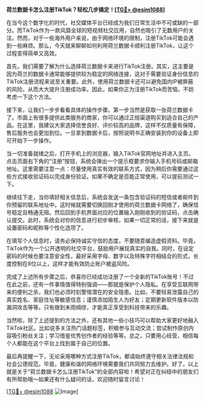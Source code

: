 **荷兰数据卡怎么注册TikTok？轻松几步搞定！[[TG💪+ @esim1088](https://t.me/s/esim1088)]**

在当今这个数字化的时代，社交媒体平台已经成为我们日常生活中不可或缺的一部分。而TikTok作为一款风靡全球的短视频社交应用，自然也吸引了无数用户的关注。然而，对于一些海外用户来说，由于网络环境的限制，注册TikTok可能会遇到一些麻烦。那么，今天就来聊聊如何利用荷兰数据卡顺利注册TikTok，让这个过程变得简单又高效。

首先，我们需要了解为什么选择荷兰数据卡来进行TikTok注册。其实，这主要是因为荷兰的数据卡通常能够提供较为稳定的网络连接，这对于需要验证身份信息的TikTok注册流程来说至关重要。此外，使用荷兰数据卡还可以避免国内IP被屏蔽的风险，从而大大提升注册成功率。因此，如果你正为注册TikTok而苦恼，不妨考虑一下这个方法。

接下来，让我们一步步看看具体的操作步骤。第一步当然是获取一张荷兰数据卡了。市面上有很多提供此类服务的商家，你可以通过正规渠道购买到适合自己的产品。在这里，我建议大家选择信誉良好、评价较高的品牌，这样不仅质量有保障，售后服务也会更加到位。一旦拿到数据卡后，按照说明书正确安装到你的设备上即可开始下一步操作。

当一切准备就绪之后，打开手机上的浏览器，输入TikTok官网地址并进入主页。点击页面右下角的“注册”按钮，系统会弹出一个提示框要求你输入手机号码或邮箱地址。这里需要注意一点：尽量使用真实有效的联系方式，因为稍后你需要通过这些方式接收验证码以完成身份验证。如果不确定是否能正常使用，可以提前测试一下。

继续往下走，当你填好相关信息后，系统会发送一条包含验证码的短信或者邮件到你预留的联系地址中。这时候就需要切换回刚才使用的荷兰数据卡网络了，确保信号稳定且畅通无阻。然后回到手机界面对应的位置输入刚刚收到的验证码，点击确认提交。此时，系统会对你的信息进行初步审核，如果一切正常的话，接下来就是设置密码和昵称等个性化选项了。

在填写个人信息时，请务必保持诚实守信的态度，不要随意编造虚假资料。毕竟，TikTok作为一个公开透明的社交平台，鼓励用户展现真实的自我。同时，在设定密码的时候也要注意安全性，最好采用字母、数字以及特殊字符相结合的形式，长度控制在8位以上，这样才能有效防止账户被盗风险。

完成了上述所有步骤之后，恭喜你已经成功注册了一个全新的TikTok账号！不过在此之前，还有一件事情值得特别强调——那就是保护个人隐私。在享受互联网带来的便利之余，我们也必须时刻警惕潜在的安全隐患。比如，不要轻易泄露自己的真实姓名、家庭住址等敏感信息；谨慎添加陌生人为好友；定期更新软件版本以防漏洞攻击等等。只有做到未雨绸缪，才能真正享受到科技带来的乐趣。

当然啦，除了上述提到的方法之外，还有其他一些小技巧可以帮助大家更好地融入TikTok社区。比如说多关注热门话题标签，积极参与互动交流；尝试制作原创内容吸引粉丝关注；学习借鉴优秀创作者的经验等等。总之，只要用心经营，相信每个人都能在这个平台上找到属于自己的位置。

最后再提醒一下，无论采用哪种方式注册TikTok，都请始终遵守相关法律法规和社会公德规范。毕竟，健康和谐的网络环境需要我们共同努力去维护。好了，以上就是关于“荷兰数据卡怎么注册TikTok”的全部内容啦！希望对正在纠结中的朋友们有所帮助哦～如果还有什么疑问的话，欢迎随时留言讨论！

[[TG💪+ @esim1088](https://t.me/s/esim1088) ![Image](https://i.postimg.cc/4NQfJmqS/Snipaste-2025-05-13-00-14-12.png)]